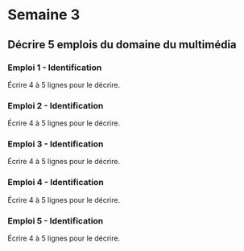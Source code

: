 # Semaine 3
## Décrire 5 emplois du domaine du multimédia

### Emploi 1 - Identification
Écrire 4 à 5 lignes pour le décrire. 

### Emploi 2 - Identification
Écrire 4 à 5 lignes pour le décrire. 

### Emploi 3 - Identification
Écrire 4 à 5 lignes pour le décrire. 

### Emploi 4 - Identification
Écrire 4 à 5 lignes pour le décrire. 

### Emploi 5 - Identification
Écrire 4 à 5 lignes pour le décrire. 

